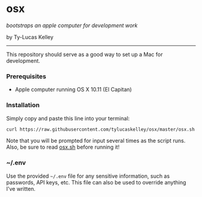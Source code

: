 # osx

*bootstraps an apple computer for development work*

by Ty-Lucas Kelley

---

This repository should serve as a good way to set up a Mac for development.

### Prerequisites

* Apple computer running OS X 10.11 (El Capitan)

### Installation

Simply copy and paste this line into your terminal:

```sh
curl https://raw.githubusercontent.com/tylucaskelley/osx/master/osx.sh -o osx.sh && sh osx.sh
```

Note that you will be prompted for input several times as the script runs. Also,
be sure to read [osx.sh](https://github.com/tylucaskelley/osx/blob/master/osx.sh)
before running it!

### ~/.env

Use the provided `~/.env` file for any sensitive information, such as passwords,
API keys, etc. This file can also be used to override anything I've written.
